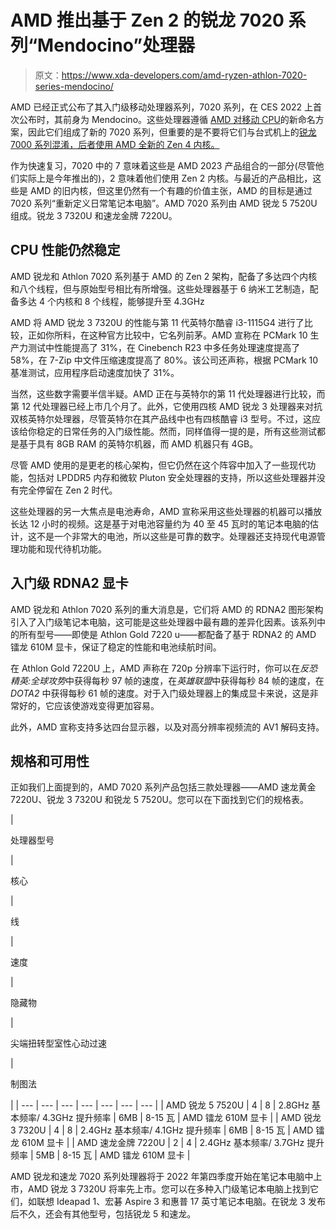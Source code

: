 # AMD 推出基于 Zen 2 的锐龙 7020 系列“Mendocino”处理器

> 原文：<https://www.xda-developers.com/amd-ryzen-athlon-7020-series-mendocino/>

AMD 已经正式公布了其入门级移动处理器系列，7020 系列，在 CES 2022 上首次公布时，其前身为 Mendocino。这些处理器遵循 [AMD 对移动 CPU](https://www.xda-developers.com/amd-ryzen-7000-mobile-naming/)的新命名方案，因此它们组成了新的 7020 系列，但重要的是不要将它们与台式机上的[锐龙 7000 系列混淆，后者使用 AMD 全新的 Zen 4 内核。](https://www.xda-developers.com/amd-ryzen-7000-launch-date/)

作为快速复习，7020 中的 7 意味着这些是 AMD 2023 产品组合的一部分(尽管他们实际上是今年推出的)，2 意味着他们使用 Zen 2 内核。与最近的产品相比，这些是 AMD 的旧内核，但这里仍然有一个有趣的价值主张，AMD 的目标是通过 7020 系列“重新定义日常笔记本电脑”。AMD 7020 系列由 AMD 锐龙 5 7520U 组成。锐龙 3 7320U 和速龙金牌 7220U。

## CPU 性能仍然稳定

AMD 锐龙和 Athlon 7020 系列基于 AMD 的 Zen 2 架构，配备了多达四个内核和八个线程，但与原始型号相比有所增强。这些处理器基于 6 纳米工艺制造，配备多达 4 个内核和 8 个线程，能够提升至 4.3GHz

AMD 将 AMD 锐龙 3 7320U 的性能与第 11 代英特尔酷睿 i3-1115G4 进行了比较，正如你所料，在这种官方比较中，它名列前茅。AMD 宣称在 PCMark 10 生产力测试中性能提高了 31%，在 Cinebench R23 中多任务处理速度提高了 58%，在 7-Zip 中文件压缩速度提高了 80%。该公司还声称，根据 PCMark 10 基准测试，应用程序启动速度加快了 31%。

当然，这些数字需要半信半疑。AMD 正在与英特尔的第 11 代处理器进行比较，而第 12 代处理器已经上市几个月了。此外，它使用四核 AMD 锐龙 3 处理器来对抗双核英特尔处理器，尽管英特尔在其产品线中也有四核酷睿 i3 型号。不过，这应该给你稳定的日常任务的入门级性能。然而，同样值得一提的是，所有这些测试都是基于具有 8GB RAM 的英特尔机器，而 AMD 机器只有 4GB。

尽管 AMD 使用的是更老的核心架构，但它仍然在这个阵容中加入了一些现代功能，包括对 LPDDR5 内存和微软 Pluton 安全处理器的支持，所以这些处理器并没有完全停留在 Zen 2 时代。

这些处理器的另一大焦点是电池寿命，AMD 宣称采用这些处理器的机器可以播放长达 12 小时的视频。这是基于对电池容量约为 40 至 45 瓦时的笔记本电脑的估计，这不是一个非常大的电池，所以这些是可靠的数字。处理器还支持现代电源管理功能和现代待机功能。

## 入门级 RDNA2 显卡

AMD 锐龙和 Athlon 7020 系列的重大消息是，它们将 AMD 的 RDNA2 图形架构引入了入门级笔记本电脑，这可能是这些处理器中最有趣的差异化因素。该系列中的所有型号——即使是 Athlon Gold 7220 u——都配备了基于 RDNA2 的 AMD 镭龙 610M 显卡，保证了稳定的性能和电池续航时间。

在 Athlon Gold 7220U 上，AMD 声称在 720p 分辨率下运行时，你可以在*反恐精英:全球攻势*中获得每秒 97 帧的速度，在*英雄联盟*中获得每秒 84 帧的速度，在 *DOTA2* 中获得每秒 61 帧的速度。对于入门级处理器上的集成显卡来说，这是非常好的，它应该使游戏变得更加容易。

此外，AMD 宣称支持多达四台显示器，以及对高分辨率视频流的 AV1 解码支持。

## 规格和可用性

正如我们上面提到的，AMD 7020 系列产品包括三款处理器——AMD 速龙黄金 7220U、锐龙 3 7320U 和锐龙 5 7520U。您可以在下面找到它们的规格表。

| 

处理器型号

 | 

核心

 | 

线

 | 

速度

 | 

隐藏物

 | 

尖端扭转型室性心动过速

 | 

制图法

 |
| --- | --- | --- | --- | --- | --- | --- |
| AMD 锐龙 5 7520U | 4 | 8 | 2.8GHz 基本频率/ 4.3GHz 提升频率 | 6MB | 8-15 瓦 | AMD 镭龙 610M 显卡 |
| AMD 锐龙 3 7320U | 4 | 8 | 2.4GHz 基本频率/ 4.1GHz 提升频率 | 6MB | 8-15 瓦 | AMD 镭龙 610M 显卡 |
| AMD 速龙金牌 7220U | 2 | 4 | 2.4GHz 基本频率/ 3.7GHz 提升频率 | 5MB | 8-15 瓦 | AMD 镭龙 610M 显卡 |

AMD 锐龙和速龙 7020 系列处理器将于 2022 年第四季度开始在笔记本电脑中上市，AMD 锐龙 3 7320U 将率先上市。您可以在多种入门级笔记本电脑上找到它们，如联想 Ideapad 1、宏碁 Aspire 3 和惠普 17 英寸笔记本电脑。在锐龙 3 发布后不久，还会有其他型号，包括锐龙 5 和速龙。